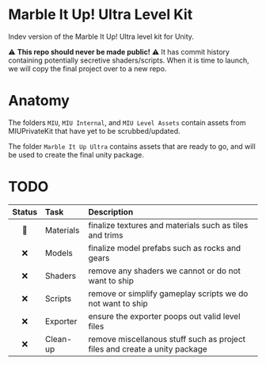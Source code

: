 # Marble It Up! Ultra Level Kit

Indev version of the Marble It Up! Ultra level kit for Unity.

⚠ **This repo should never be made public!** ⚠ It has commit history containing potentially secretive shaders/scripts. When it is time to launch, we will copy the final project over to a new repo.

# Anatomy

The folders `MIU`, `MIU Internal`, and `MIU Level Assets` contain assets from MIUPrivateKit that have yet to be scrubbed/updated.

The folder `Marble It Up Ultra` contains assets that are ready to go, and will be used to create the final unity package.

# TODO

| Status | Task     | Description                                             |
| :---: | :---      | :---                                                    |
| 🚧 | Materials   | finalize textures and materials such as tiles and trims |
| ❌ | Models      | finalize model prefabs such as rocks and gears |
| ❌ | Shaders     | remove any shaders we cannot or do not want to ship |
| ❌ | Scripts     | remove or simplify gameplay scripts we do not want to ship |
| ❌ | Exporter    | ensure the exporter poops out valid level files |
| ❌ | Clean-up    | remove miscellanous stuff such as project files and create a unity package |
